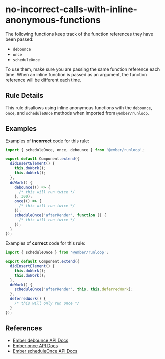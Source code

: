 # no-incorrect-calls-with-inline-anonymous-functions

The following functions keep track of the function references they have been passed:

- `debounce`
- `once`
- `scheduleOnce`

To use them, make sure you are passing the same function reference each time. When an inline function is passed as an argument, the function reference will be different each time.

## Rule Details

This rule disallows using inline anonymous functions with the `debounce`, `once`, and `scheduleOnce` methods when imported from `@ember/runloop`.

## Examples

Examples of **incorrect** code for this rule:

```js
import { scheduleOnce, once, debounce } from '@ember/runloop';

export default Component.extend({
  didInsertElement() {
    this.doWork();
    this.doWork();
  },
  doWork() {
    debounce(() => {
      /* this will run twice */
    }, 300);
    once(() => {
      /* this will run twice */
    });
    scheduleOnce('afterRender', function () {
      /* this will run twice */
    });
  }
});
```

Examples of **correct** code for this rule:

```js
import { scheduleOnce } from '@ember/runloop';

export default Component.extend({
  didInsertElement() {
    this.doWork();
    this.doWork();
  },
  doWork() {
    scheduleOnce('afterRender', this, this.deferredWork);
  },
  deferredWork() {
    /* this will only run once */
  }
});
```

## References

- [Ember debounce API Docs](https://api.emberjs.com/ember/release/functions/@ember%2Frunloop/debounce)
- [Ember once API Docs](http://api.emberjs.com/ember/release/functions/@ember%2Frunloop/once)
- [Ember scheduleOnce API Docs](https://api.emberjs.com/ember/release/functions/@ember%2Frunloop/scheduleOnce)
